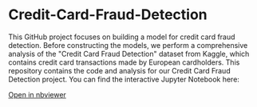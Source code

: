 # Credit-Card-Fraud-Detection
This GitHub project focuses on building a model for credit card fraud detection. Before constructing the models, we perform a comprehensive analysis of the "Credit Card Fraud Detection" dataset from Kaggle, which contains credit card transactions made by European cardholders. 
This repository contains the code and analysis for our Credit Card Fraud Detection project. You can find the interactive Jupyter Notebook here:

[Open in nbviewer](https://github.com/achraflouzali/Credit-Card-Fraud-Detection/blob/main/credit-card-fraud-detection-a-hands-on-project.ipynb)
